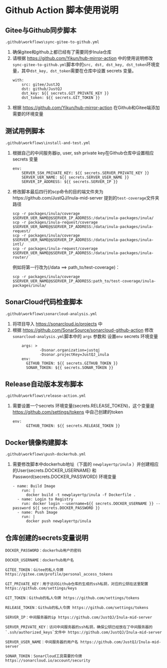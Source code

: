 # Github Action 脚本使用说明

## Gitee与Github同步脚本
`.github\workflows\sync-gitee-to-github.yml`
1. 确保gitee和github上都已经有了需要同步Inula仓库
2. 请根据 https://github.com/Yikun/hub-mirror-action 中的使用说明修改`sync-gitee-to-github.yml`脚本中的`src, dst, dst_key, dst_token`环境变量，其中`dst_key, dst_token`需要在仓库中设置 secrets 变量。
    ```
    with:
        src: gitee/JustJQ
        dst: github/JustQJ
        dst_key: ${{ secrets.GIT_PRIVATE_KEY }}
        dst_token: ${{ secrets.GIT_TOKEN }}
    ```
3. 根据 https://github.com/Yikun/hub-mirror-action 在Github和Gitee端添加需要的环境变量


## 测试用例脚本
`.github\workflows\install-and-test.yml`
1. 根据自己的中间服务器ip, user, ssh private key在Github仓库中设置相应secrets 变量
    ```
    env:
        SERVER_SSH_PRIVATE_KEY: ${{ secrets.SERVER_PRIVATE_KEY }}
        SERVER_UER_NAME: ${{ secrets.SERVER_USER_NAME }}
        SERVER_IP_ADDRESS: ${{ secrets.SERVER_IP }}
    ```
2. 修改脚本最后四行的scp命令的目的端文件夹为https://github.com/JustQJ/Inula-mid-server 提到的`test-coverage`文件夹路径
    ```
    scp -r packages/inula/coverage $SERVER_UER_NAME@$SERVER_IP_ADDRESS:/data/inula-packages/inula/
    scp -r packages/inula-request/coverage $SERVER_UER_NAME@$SERVER_IP_ADDRESS:/data/inula-packages/inula-request/
    scp -r packages/inula/coverage $SERVER_UER_NAME@$SERVER_IP_ADDRESS:/data/inula-packages/inula-intl/
    scp -r packages/inula-request/coverage $SERVER_UER_NAME@$SERVER_IP_ADDRESS:/data/inula-packages/inula-router/
    ```
    例如将第一行改为(/data ==> path_to/test-coverage)：
    ```
    scp -r packages/inula/coverage $SERVER_UER_NAME@$SERVER_IP_ADDRESS:path_to/test-coverage/inula-packages/inula/
    ```

## SonarCloud代码检查脚本
`.github\workflows\sonarcloud-analysis.yml`
1. 将项目导入 https://sonarcloud.io/projects 中
2. 根据 https://github.com/SonarSource/sonarcloud-github-action 修改`sonarcloud-analysis.yml`脚本中的 `args` 参数和 设置`env` secrets 环境变量
    ```
        args: >
                -Dsonar.organization=justqj
                -Dsonar.projectKey=JustQJ_inula
        env:
          GITHUB_TOKEN: ${{ secrets.GITHUB_TOKEN }}
          SONAR_TOKEN: ${{ secrets.SONAR_TOKEN }}
    ```

## Release自动版本发布脚本
`.github\workflows\release-action.yml`
1. 需要设置一个secrets 环境变量(secrets.RELEASE_TOKEN)，这个变量是 https://github.com/settings/tokens 中自己创建的token
    ```
    env:
          GITHUB_TOKEN: ${{ secrets.RELEASE_TOKEN }} 
    ```

## Docker镜像构建脚本
`.github\workflows\push-dockerhub.yml`
1. 需要修改脚本中dockerhub地址（下面的 `newplayertp/inula` ）并创建相应的User(secrets.DOCKER_USERNAME) 和 Password(secrets.DOCKER_PASSWORD) 环境变量
    ```
    - name: Build Image
        run: |
          docker build -t newplayertp/inula -f Dockerfile .
      - name: Login to Registry
        run: docker login --username=${{ secrets.DOCKER_USERNAME }} --password ${{ secrets.DOCKER_PASSWORD }}
      - name: Push Image
        run: |
          docker push newplayertp/inula
    ```

## 仓库创建的secrets变量说明
```
DOCKER_PASSWORD：dockerhub用户的密码

DOCKER_USERNAME：dockerhub用户名

GITEE_TOKEN：Gitee的私人令牌 https://gitee.com/profile/personal_access_tokens

GIT_PRIVATE_KEY：用于访问Github仓库的生成的ssh私钥，对应的公钥在这里配置 https://github.com/settings/keys

GIT_TOKEN：Github的私人令牌 https://github.com/settings/tokens

RELEASE_TOKEN：Github的私人令牌 https://github.com/settings/tokens

SERVER_IP：中间服务器的ip https://github.com/JustQJ/Inula-mid-server

SERVER_PRIVATE_KEY：访问中间服务器的ssh私钥，确保公钥已经放在了中间服务器的`.ssh/authorized_keys`文件中 https://github.com/JustQJ/Inula-mid-server

SERVER_USER_NAME：中间服务器的用户名 https://github.com/JustQJ/Inula-mid-server

SONAR_TOKEN：SonarCloud工具需要的令牌 https://sonarcloud.io/account/security

```
